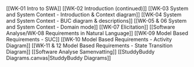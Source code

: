 [[WK-01 Intro to SWA]]
[[WK-02 Introduction (continued)]]
[[WK-03 System and System Context - Introduction & Context diagram]]
[[WK-04 System and System Context - BUC diagram & descriptions]]
[[WK-05 & 06 System and System Context - Domain mode]]
[[WK-07 Elicitation]]
[[Software Analyse/WK-08 Requirements in Natural Language]]
[[WK-09 Model Based Requirements - SUC]]
[[WK-10 Model Based Requirements - Activity Diagram]]
[[WK-11 & 12 Model Based Requirements - State Transition Diagram]]
[[Software Analyse Samenvatting]]
[[StuddyBuddy Diagrams.canvas|StuddyBuddy Diagrams]]
